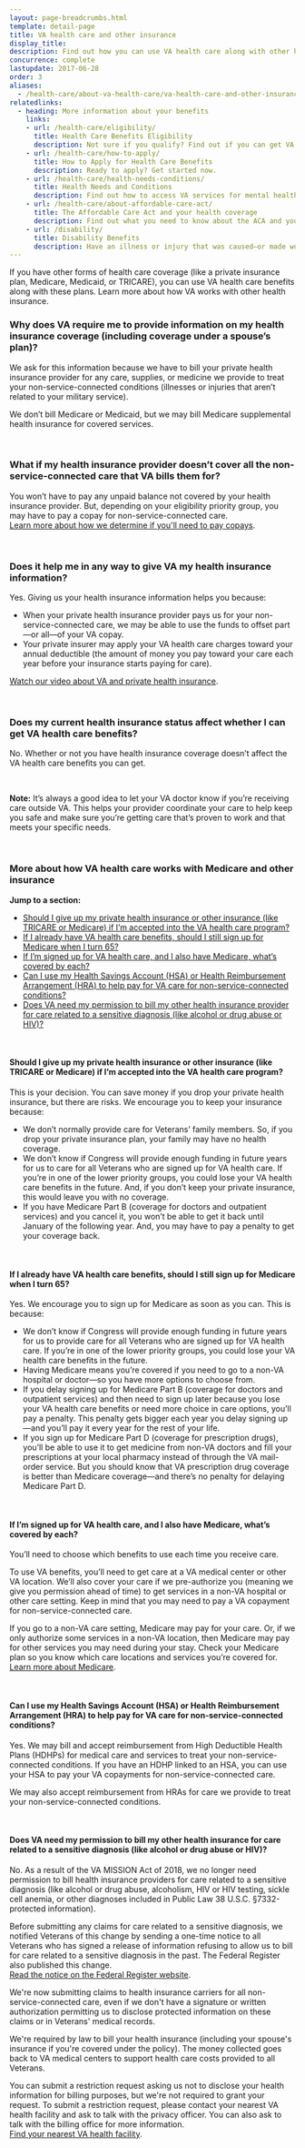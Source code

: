 ```yaml
---
layout: page-breadcrumbs.html
template: detail-page
title: VA health care and other insurance
display_title:
description: Find out how you can use VA health care along with other health insurance (like a private insurance plan, Medicare, Medicaid, or TRICARE). Get answers to questions about how VA health care works for Veterans with other insurance.
concurrence: complete
lastupdate: 2017-06-28
order: 3
aliases:
  - /health-care/about-va-health-care/va-health-care-and-other-insurance/
relatedlinks:
  - heading: More information about your benefits
    links:
    - url: /health-care/eligibility/
      title: Health Care Benefits Eligibility
      description: Not sure if you qualify? Find out if you can get VA health care benefits.
    - url: /health-care/how-to-apply/
      title: How to Apply for Health Care Benefits
      description: Ready to apply? Get started now.
    - url: /health-care/health-needs-conditions/
      title: Health Needs and Conditions
      description: Find out how to access VA services for mental health, women’s health, and other specific needs.
    - url: /health-care/about-affordable-care-act/
      title: The Affordable Care Act and your health coverage
      description: Find out what you need to know about the ACA and your health coverage.
    - url: /disability/
      title: Disability Benefits
      description: Have an illness or injury that was caused—or made worse—by your active-duty service? Find out if you can get disability compensation (monthly payments) from VA.
---
```


<div class="va-introtext">

If you have other forms of health care coverage (like a private insurance plan, Medicare, Medicaid, or TRICARE), you can use VA health care benefits along with these plans. Learn more about how VA works with other health insurance.

</div>

### Why does VA require me to provide information on my health insurance coverage (including coverage under a spouse’s plan)?

We ask for this information because we have to bill your private health insurance provider for any care, supplies, or medicine we provide to treat your non-service-connected conditions (illnesses or injuries that aren’t related to your military service).

We don’t bill Medicare or Medicaid, but we may bill Medicare supplemental health insurance for covered services.

<br>

### What if my health insurance provider doesn’t cover all the non-service-connected care that VA bills them for?

You won’t have to pay any unpaid balance not covered by your health insurance provider. But, depending on your eligibility priority group, you may have to pay a copay for non-service-connected care. <br>
[Learn more about how we determine if you'll need to pay copays](/health-care/about-va-health-benefits/health-care-costs/).

<br>

### Does it help me in any way to give VA my health insurance information?

Yes. Giving us your health insurance information helps you because:

- When your private health insurance provider pays us for your non-service-connected care, we may be able to use the funds to offset part—or all—of your VA copay.
- Your private insurer may apply your VA health care charges toward your annual deductible (the amount of money you pay toward your care each year before your insurance starts paying for care).

[Watch our video about VA and private health insurance](https://www.youtube.com/watch?time_continue=86&v=rBH-b2B0X3E).

<br>

### Does my current health insurance status affect whether I can get VA health care benefits?

No. Whether or not you have health insurance coverage doesn’t affect the VA health care benefits you can get.

<br>

**Note:** It’s always a good idea to let your VA doctor know if you’re receiving care outside VA. This helps your provider coordinate your care to help keep you safe and make sure you’re getting care that’s proven to work and that meets your specific needs.

<br>

### More about how VA health care works with Medicare and other insurance

**Jump to a section:**
- [Should I give up my private health insurance or other insurance (like TRICARE or Medicare) if I’m accepted into the VA health care program?](#give-up-private-insurance)
- [If I already have VA health care benefits, should I still sign up for Medicare when I turn 65?](#sign-up-for-medicare)
- [If I’m signed up for VA health care, and I also have Medicare, what’s covered by each?](#va-vs-medicare-coverage)
- [Can I use my Health Savings Account (HSA) or Health Reimbursement Arrangement (HRA) to help pay for VA care for non-service-connected conditions?](#health-savings-account)
- [Does VA need my permission to bill my other health insurance provider for care related to a sensitive diagnosis (like alcohol or drug abuse or HIV)?](#permission)

<br>

<span id="give-up-private-insurance">

#### Should I give up my private health insurance or other insurance (like TRICARE or Medicare) if I’m accepted into the VA health care program?

This is your decision. You can save money if you drop your private health insurance, but there are risks. We encourage you to keep your insurance because:

- We don’t normally provide care for Veterans’ family members. So, if you drop your private insurance plan, your family may have no health coverage.
- We don’t know if Congress will provide enough funding in future years for us to care for all Veterans who are signed up for VA health care. If you’re in one of the lower priority groups, you could lose your VA health care benefits in the future. And, if you don’t keep your private insurance, this would leave you with no coverage.
- If you have Medicare Part B (coverage for doctors and outpatient services) and you cancel it, you won’t be able to get it back until January of the following year. And, you may have to pay a penalty to get your coverage back.

<br>

<span id="sign-up-for-medicare">

#### If I already have VA health care benefits, should I still sign up for Medicare when I turn 65?

Yes. We encourage you to sign up for Medicare as soon as you can. This is because:

- We don’t know if Congress will provide enough funding in future years for us to provide care for all Veterans who are signed up for VA health care. If you’re in one of the lower priority groups, you could lose your VA health care benefits in the future.
- Having Medicare means you’re covered if you need to go to a non-VA hospital or doctor—so you have more options to choose from.
- If you delay signing up for Medicare Part B (coverage for doctors and outpatient services) and then need to sign up later because you lose your VA health care benefits or need more choice in care options, you’ll pay a penalty. This penalty gets bigger each year you delay signing up—and you’ll pay it every year for the rest of your life.
- If you sign up for Medicare Part D (coverage for prescription drugs), you’ll be able to use it to get medicine from non-VA doctors and fill your prescriptions at your local pharmacy instead of through the VA mail-order service. But you should know that VA prescription drug coverage is better than Medicare coverage—and there’s no penalty for delaying Medicare Part D.

<br>

<span id="va-vs-medicare-coverage">

#### If I’m signed up for VA health care, and I also have Medicare, what’s covered by each?

You’ll need to choose which benefits to use each time you receive care.

To use VA benefits, you’ll need to get care at a VA medical center or other VA location. We’ll also cover your care if we pre-authorize you (meaning we give you permission ahead of time) to get services in a non-VA hospital or other care setting. Keep in mind that you may need to pay a VA copayment for non-service-connected care.

If you go to a non-VA care setting, Medicare may pay for your care. Or, if we only authorize some services in a non-VA location, then Medicare may pay for other services you may need during your stay. Check your Medicare plan so you know which care locations and services you’re covered for. <br>
[Learn more about Medicare](http://www.medicare.gov).

<br>

<span id="health-savings-account">

#### Can I use my Health Savings Account (HSA) or Health Reimbursement Arrangement (HRA) to help pay for VA care for non-service-connected conditions?

Yes. We may bill and accept reimbursement from High Deductible Health Plans (HDHPs) for medical care and services to treat your non-service-connected conditions. If you have an HDHP linked to an HSA, you can use your HSA to pay your VA copayments for non-service-connected care.

We may also accept reimbursement from HRAs for care we provide to treat your non-service-connected conditions.

<br>

<span id="permission">

#### Does VA need my permission to bill my other health insurance for care related to a sensitive diagnosis (like alcohol or drug abuse or HIV)?

No. As a result of the VA MISSION Act of 2018, we no longer need permission to bill health insurance providers for care related to a sensitive diagnosis (like alcohol or drug abuse, alcoholism, HIV or HIV testing, sickle cell anemia, or other diagnoses included in Public Law 38 U.S.C. §7332-protected information).

Before submitting any claims for care related to a sensitive diagnosis, we notified Veterans of this change by sending a one-time notice to all Veterans who has signed a release of information refusing to allow us to bill for care related to a sensitive diagnosis in the past. The Federal Register also published this change. <br>
[Read the notice on the Federal Register website](https://www.federalregister.gov/documents/2019/01/28/2018-28285/confidentiality-of-certain-medical-records-under-the-mission-act).

We're now submitting claims to health insurance carriers for all non-service-connected care, even if we don't have a signature or written authorization permitting us to disclose protected information on these claims or in Veterans' medical records.

We're required by law to bill your health insurance (including your spouse's insurance if you're covered under the policy). The money collected goes back to VA medical centers to support health care costs provided to all Veterans.

You can submit a restriction request asking us not to disclose your health information for billing purposes, but we're not required to grant your request. To submit a restriction request, please contact your nearest VA health facility and ask to talk with the privacy officer. You can also ask to talk with the billing office for more information. <br>
[Find your nearest VA health facility](/find-locations/).
